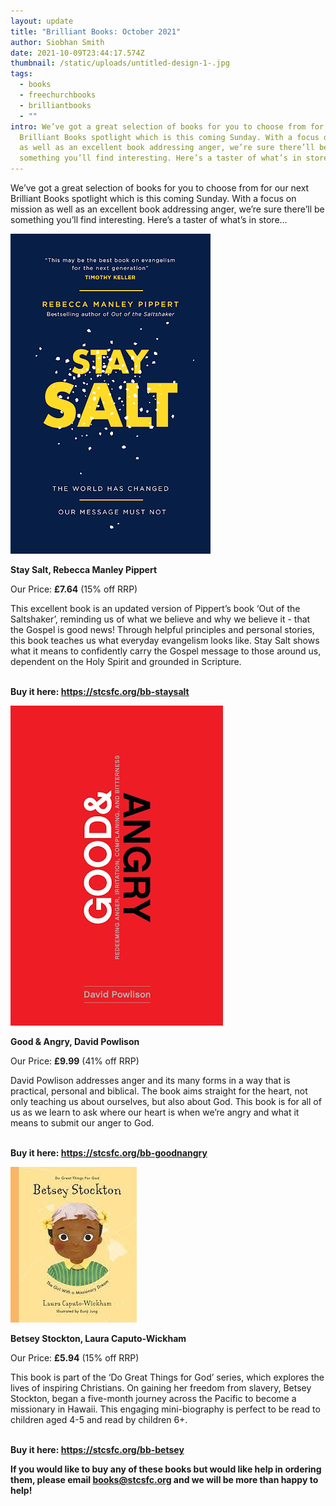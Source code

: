 ```yaml
---
layout: update
title: "Brilliant Books: October 2021"
author: Siobhan Smith
date: 2021-10-09T23:44:17.574Z
thumbnail: /static/uploads/untitled-design-1-.jpg
tags:
  - books
  - freechurchbooks
  - brilliantbooks
  - ""
intro: We’ve got a great selection of books for you to choose from for our next
  Brilliant Books spotlight which is this coming Sunday. With a focus on mission
  as well as an excellent book addressing anger, we’re sure there’ll be
  something you’ll find interesting. Here’s a taster of what’s in store…
---
```

We’ve got a great selection of books for you to choose from for our next Brilliant Books spotlight which is this coming Sunday. With a focus on mission as well as an excellent book addressing anger, we’re sure there’ll be something you’ll find interesting. Here’s a taster of what’s in store…

![](/static/uploads/stay-salt.png)

**Stay Salt, Rebecca Manley Pippert**

Our Price: **£7.64** (15% off RRP)

This excellent book is an updated version of Pippert’s book ‘Out of the Saltshaker’, reminding us of what we believe and why we believe it - that the Gospel is good news! Through helpful principles and personal stories, this book teaches us what everyday evangelism looks like. Stay Salt shows what it means to confidently carry the Gospel message to those around us, dependent on the Holy Spirit and grounded in Scripture. 

**\
Buy it here: <https://stcsfc.org/bb-staysalt>**

![](/static/uploads/good-and-angry.png)

**Good & Angry, David Powlison**

Our Price: **£9.99** (41% off RRP)

David Powlison addresses anger and its many forms in a way that is practical, personal and biblical. The book aims straight for the heart, not only teaching us about ourselves, but also about God. This book is for all of us as we learn to ask where our heart is when we’re angry and what it means to submit our anger to God.

**\
Buy it here: <https://stcsfc.org/bb-goodnangry>**

![](/static/uploads/the-girl-with-a-missionary-dream.png)

**Betsey Stockton, Laura Caputo-Wickham**

Our Price: **£5.94** (15% off RRP)

This book is part of the ‘Do Great Things for God’ series, which explores the lives of inspiring Christians. On gaining her freedom from slavery, Betsey Stockton, began a five-month journey across the Pacific to become a missionary in Hawaii. This engaging mini-biography is perfect to be read to children aged 4-5 and read by children 6+. 

**\
Buy it here: <https://stcsfc.org/bb-betsey>**



**If you would like to buy any of these books but would like help in ordering them, please email [books@stcsfc.org](mailto:books@stcsfc.org) and we will be more than happy to help!**